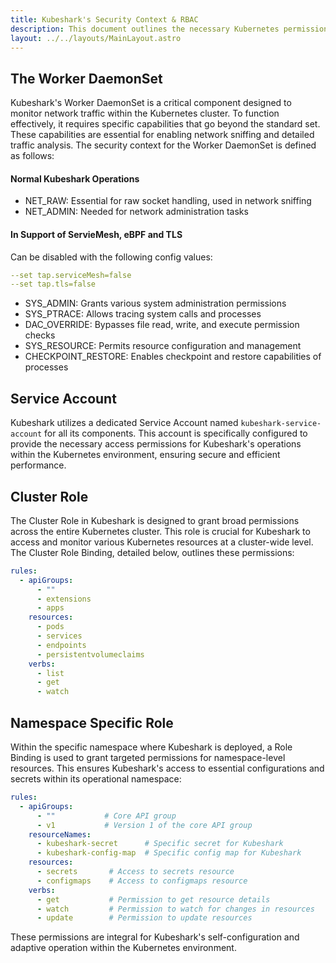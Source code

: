```yaml
---
title: Kubeshark's Security Context & RBAC
description: This document outlines the necessary Kubernetes permissions for the efficient operation of Kubeshark, a network monitoring tool.
layout: ../../layouts/MainLayout.astro
---
```


## The Worker DaemonSet

Kubeshark's Worker DaemonSet is a critical component designed to monitor network traffic within the Kubernetes cluster. To function effectively, it requires specific capabilities that go beyond the standard set. These capabilities are essential for enabling network sniffing and detailed traffic analysis. The security context for the Worker DaemonSet is defined as follows:

#### Normal Kubeshark Operations

- NET_RAW:    Essential for raw socket handling, used in network sniffing
- NET_ADMIN:  Needed for network administration tasks

#### In Support of ServieMesh, eBPF and TLS
      
Can be disabled with the following config values:
```yaml
--set tap.serviceMesh=false
--set tap.tls=false
```

- SYS_ADMIN:          Grants various system administration permissions
- SYS_PTRACE:         Allows tracing system calls and processes
- DAC_OVERRIDE:       Bypasses file read, write, and execute permission checks
- SYS_RESOURCE:       Permits resource configuration and management
- CHECKPOINT_RESTORE: Enables checkpoint and restore capabilities of processes

## Service Account

Kubeshark utilizes a dedicated Service Account named `kubeshark-service-account` for all its components. This account is specifically configured to provide the necessary access permissions for Kubeshark's operations within the Kubernetes environment, ensuring secure and efficient performance.

## Cluster Role

The Cluster Role in Kubeshark is designed to grant broad permissions across the entire Kubernetes cluster. This role is crucial for Kubeshark to access and monitor various Kubernetes resources at a cluster-wide level. The Cluster Role Binding, detailed below, outlines these permissions:

```yaml
rules:
  - apiGroups:
      - ""
      - extensions
      - apps
    resources:
      - pods
      - services
      - endpoints
      - persistentvolumeclaims
    verbs:
      - list
      - get
      - watch
```

## Namespace Specific Role

Within the specific namespace where Kubeshark is deployed, a Role Binding is used to grant targeted permissions for namespace-level resources. This ensures Kubeshark's access to essential configurations and secrets within its operational namespace:

```yaml
rules:
  - apiGroups:
      - ""           # Core API group
      - v1           # Version 1 of the core API group
    resourceNames:
      - kubeshark-secret      # Specific secret for Kubeshark
      - kubeshark-config-map  # Specific config map for Kubeshark
    resources:
      - secrets       # Access to secrets resource
      - configmaps    # Access to configmaps resource
    verbs:
      - get           # Permission to get resource details
      - watch         # Permission to watch for changes in resources
      - update        # Permission to update resources
```

These permissions are integral for Kubeshark's self-configuration and adaptive operation within the Kubernetes environment.